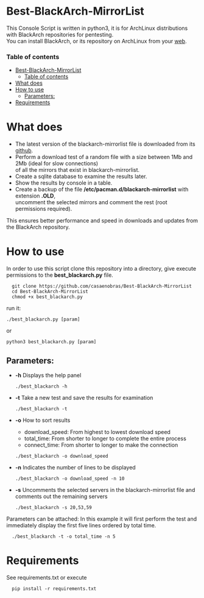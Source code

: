 # Best-BlackArch-MirrorList

This Console Script is written in python3, it is for ArchLinux distributions with BlackArch repositories for pentesting.  
You can install BlackArch, or its repository on ArchLinux from your [web](https://www.blackarch.org/).

### Table of contents
- [Best-BlackArch-MirrorList](#best-blackarch-mirrorlist)
    - [Table of contents](#table-of-contents)
- [What does](#what-does)
- [How to use](#how-to-use)
  - [Parameters:](#parameters)
- [Requirements](#requirements)


# What does

+ The latest version of the blackarch-mirrorlist file is downloaded from its [github](https://github.com/BlackArch/blackarch-site/blob/master/blackarch-mirrorlist).
+ Perform a download test of a random file with a size between 1Mb and 2Mb (ideal for slow connections)  
  of all the mirrors that exist in blackarch-mirrorlist.
+ Create a sqlite database to examine the results later.
+ Show the results by console in a table.
+ Create a backup of the file **/etc/pacman.d/blackarch-mirrorlist** with extension **.OLD**,  
  uncomment the selected mirrors and comment the rest (root permissions required).

This ensures better performance and speed in downloads and updates from the BlackArch repository.

# How to use

In order to use this script clone this repository into a directory, give execute permissions to the **best_blackarch.py** file.
~~~
  git clone https://github.com/casaenobras/Best-BlackArch-MirrorList
  cd Best-BlackArch-MirrorList 
  chmod +x best_blackarch.py
~~~
run it:  
~~~
./best_blackarch.py [param]
~~~  
or  
~~~
python3 best_blackarch.py [param]
~~~  

## Parameters:

+ **-h**     Displays the help panel

  ~~~
  ./best_blackarch -h
  ~~~
+ **-t**     Take a new test and save the results for examination

  ~~~
  ./best_blackarch -t
  ~~~
+ **-o**     How to sort results
    + download_speed: From highest to lowest download speed
    + total_time: From shorter to longer to complete the entire process
    + connect_time: From shorter to longer to make the connection
  
  ~~~
  ./best_blackarch -o download_speed
  ~~~
+ **-n**     Indicates the number of lines to be displayed

  ~~~
  ./best_blackarch -o download_speed -n 10
  ~~~
+ **-s**     Uncomments the selected servers in the blackarch-mirrorlist file and comments out the remaining servers

  ~~~
  ./best_blackarch -s 20,53,59
  ~~~

Parameters can be attached:
In this example it will first perform the test and immediately display the first five lines ordered by total time.

~~~
  ./best_blackarch -t -o total_time -n 5
~~~

# Requirements

See requirements.txt or execute

~~~
  pip install -r requirements.txt
~~~
